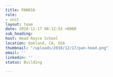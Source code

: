 ```yaml
---
title: PAN016
role:
- unit
layout: team
date: 2018-12-17 06:12:53 +0000
sub_heading: 
host: Head Royce School
location: Oakland, CA, USA
thumbnail: "/uploads/2018/12/17/pan-head.png"
email: ''
linkedin: ''
status: Building

---
```

